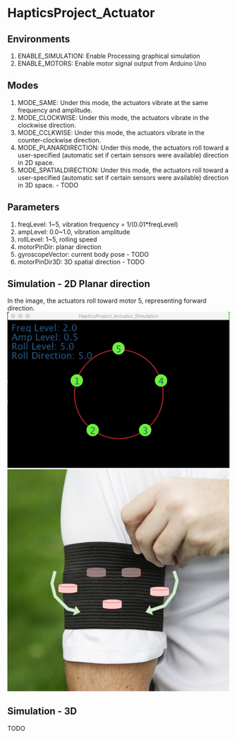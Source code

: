 # HapticsProject_Actuator

## Environments
1. ENABLE_SIMULATION: Enable Processing graphical simulation
2. ENABLE_MOTORS: Enable motor signal output from Arduino Uno


## Modes
1. MODE_SAME: Under this mode, the actuators vibrate at the same frequency and amplitude.
2. MODE_CLOCKWISE: Under this mode, the actuators vibrate in the clockwise direction.
3. MODE_CCLKWISE: Under this mode, the actuators vibrate in the counter-clockwise direction.
4. MODE_PLANARDIRECTION: Under this mode, the actuators roll toward a user-specified (automatic set if certain sensors were available) direction in 2D space.
5. MODE_SPATIALDIRECTION: Under this mode, the actuators roll toward a user-specified (automatic set if certain sensors were available) direction in 3D space. - TODO

## Parameters
1. freqLevel: 1~5, vibration frequency = 1/(0.01*freqLevel)
2. ampLevel: 0.0~1.0, vibration amplitude
3. rollLevel: 1~5, rolling speed
4. motorPinDir: planar direction
5. gyroscopeVector: current body pose - TODO
6. motorPinDir3D: 3D spatial direction - TODO

## Simulation - 2D Planar direction
In the image, the actuators roll toward motor 5, representing forward direction.
![alt text](https://github.com/bingogome/HapticsProject_Actuator/blob/main/gif_simulation.gif?raw=true)
![alt text](https://github.com/bingogome/HapticsProject_Actuator/blob/main/images/planar_direction.png?raw=true)

## Simulation - 3D
TODO